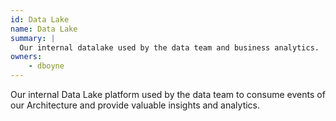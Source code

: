 ```yaml
---
id: Data Lake
name: Data Lake
summary: |
  Our internal datalake used by the data team and business analytics.
owners:
    - dboyne
---
```


Our internal Data Lake platform used by the data team to consume events of our Architecture and provide valuable insights and analytics.

<Mermaid />
